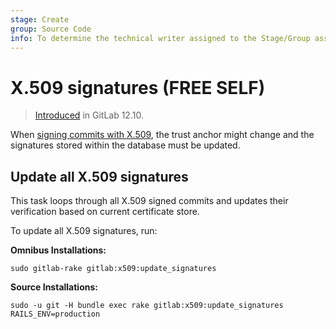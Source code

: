 ```yaml
---
stage: Create
group: Source Code
info: To determine the technical writer assigned to the Stage/Group associated with this page, see https://about.gitlab.com/handbook/engineering/ux/technical-writing/#assignments
---
```


# X.509 signatures **(FREE SELF)**

> [Introduced](https://gitlab.com/gitlab-org/gitlab/-/issues/122159) in GitLab 12.10.

When [signing commits with X.509](../user/project/repository/x509_signed_commits/index.md),
the trust anchor might change and the signatures stored within the database must be updated.

## Update all X.509 signatures

This task loops through all X.509 signed commits and updates their verification based on current
certificate store.

To update all X.509 signatures, run:

**Omnibus Installations:**

```shell
sudo gitlab-rake gitlab:x509:update_signatures
```

**Source Installations:**

```shell
sudo -u git -H bundle exec rake gitlab:x509:update_signatures RAILS_ENV=production
```

